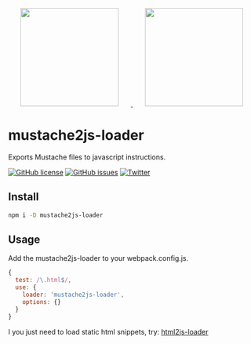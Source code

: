 <div align="center">
  <a href="https://github.com/webpack/webpack">
    <img width="200" height="200" vspace="" hspace="25"
      src="https://worldvectorlogo.com/logos/webpack.svg">
  </a>
  <a href="https://mustache2js.esstudio.site">
    <img width="200" height="200" vspace="" hspace="25"
      src="https://mustache2js.esstudio.site/android-chrome-256x256.png">
  </a>
</div>

# mustache2js-loader

Exports Mustache files to javascript instructions.

[![GitHub license](https://img.shields.io/github/license/LesterGallagher/mustache2js-loader.svg)](https://github.com/LesterGallagher/mustache2js-loader/blob/master/LICENSE.txt)
[![GitHub issues](https://img.shields.io/github/issues/LesterGallagher/mustache2js-loader.svg)](https://github.com/LesterGallagher/mustache2js-loader/issues)
[![Twitter](https://img.shields.io/twitter/url/https/www.npmjs.com/package/mustache2js-loader.svg?style=social)](https://twitter.com/intent/tweet?text=Wow:&url=https%3A%2F%2Fwww.npmjs.com%2Fpackage%2Fmustache2js-loader)


## Install

```bash
npm i -D mustache2js-loader
```

## Usage

Add the mustache2js-loader to your webpack.config.js.

```js
{
  test: /\.html$/,
  use: {
    loader: 'mustache2js-loader',
    options: {}
  }
}
```

I you just need to load static html snippets, try: [html2js-loader](https://www.npmjs.com/package/mustache2js-loader)

